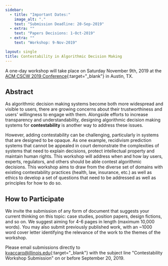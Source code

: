 ```yaml
---
sidebar:
  - title: "Important Dates:"
    image_alt: "."
    text: "Submission Deadline: 20-Sep-2019"
  - extra: ""
    text: "Papers Decisions: 1-Oct-2019"
  - extra: ""
    text: "Workshop: 9-Nov-2019"

layout: single
title: Contestability in Algorithmic Decision Making
---
```


A one-day workshop will take place on Saturday November 9th, 2019 at the [ACM CSCW 2019 Conference](http://cscw.acm.org/2019/){:target="\_blank"} in Austin, TX.

## Abstract

As algorithmic decision making systems become both more widespread and visible to users, there are growing concerns about their trustworthiness and users' willingness to engage with them. Alongside efforts to increase transparency and understandability, designing algorithmic decision making systems for **contestability** is another way to address these issues. 

However, adding contestability can be challenging, particularly in systems that are designed to be opaque. As one example, recidivism prediction systems that cannot be appealed in court demonstrate the complexities of systems that need to explain decisions, protect intellectual property and maintain human rights. This workshop will address when and how lay users, experts, regulators, and others should be able contest algorithmic decisions. This workshop aims to draw from the diverse set of domains with existing contestability practices (health, law, insurance, etc.) as well as ethics to develop a set of questions that need to be addressed as well as principles for how to do so. 


## How to Participate

We invite the submission of any form of document that suggests your current thinking on this topic: case studies, position papers, design fictions, and so on. We suggest aiming for 4-6 pages in length (maximum 10,000 words). You may also submit previously published work, with an ~1000 word cover letter identifying the relevance of the work to the themes of the workshop.

Please email submissions directly to [kvaccaro@illinois.edu](mailto:kvaccaro@illinois.edu){:target="_blank"} with the subject line "Contestability Workshop Submission" on or before September 20, 2019.

 


